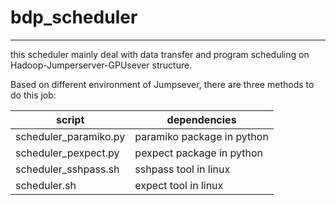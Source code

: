 # bdp_scheduler

---------------------------
this scheduler mainly deal with data transfer and program scheduling on
Hadoop-Jumperserver-GPUsever structure.

Based on different environment of Jumpsever, there are three methods to do this
job:

script                    | dependencies
--------------------------|------------------------------
scheduler_paramiko.py     | paramiko package in python
scheduler_pexpect.py      | pexpect package in python
scheduler_sshpass.sh      | sshpass tool in linux
scheduler.sh              | expect tool in linux


